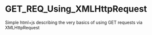 # GET_REQ_Using_XMLHttpRequest
Simple html+js describing the very basics of using GET requests via XMLHttpRequest
